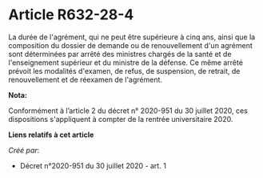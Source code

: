 # Article R632-28-4

La durée de l'agrément, qui ne peut être supérieure à cinq ans, ainsi que la composition du dossier de demande ou de
renouvellement d'un agrément sont déterminées par arrêté des ministres chargés de la santé et de l'enseignement supérieur et
du ministre de la défense. Ce même arrêté prévoit les modalités d'examen, de refus, de suspension, de retrait, de
renouvellement et de réexamen de l'agrément.

**Nota:**

Conformément à l’article 2 du décret n° 2020-951 du 30 juillet 2020, ces dispositions s'appliquent à compter de la rentrée
universitaire 2020.

**Liens relatifs à cet article**

_Créé par_:

  - Décret n°2020-951 du 30 juillet 2020 - art. 1
